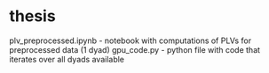 # thesis

plv_preprocessed.ipynb - notebook with computations of PLVs for preprocessed data (1 dyad)
gpu_code.py - python file with code that iterates over all dyads available 
